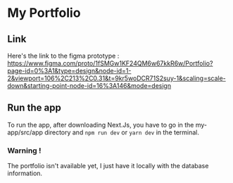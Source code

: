 # My Portfolio

## Link

Here's the link to the figma prototype : https://www.figma.com/proto/1fSMGw1KF24QM6w67kkR6w/Portfolio?page-id=0%3A1&type=design&node-id=1-2&viewport=106%2C213%2C0.31&t=9kr5woDCR71S2suy-1&scaling=scale-down&starting-point-node-id=16%3A146&mode=design 

## Run the app

To run the app, after downloading Next.Js, you have to go in the my-app/src/app directory and ```npm run dev``` or ```yarn dev``` in the terminal. 

### Warning !

The portfolio isn't available yet, I just have it locally with the database information.
